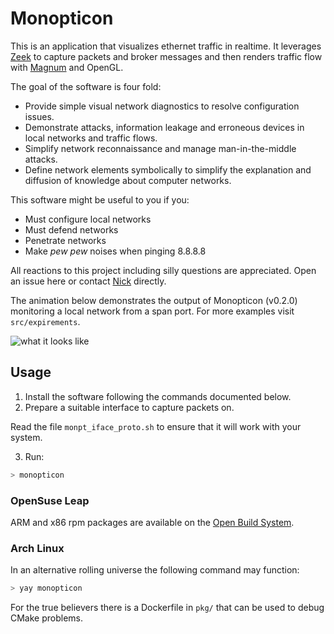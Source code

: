 Monopticon
==========

This is an application that visualizes ethernet traffic in realtime. It leverages [Zeek](https://www.zeek.org/) to capture packets and broker messages and then renders traffic flow with [Magnum](https://magnum.graphics/) and OpenGL.

The goal of the software is four fold:
- Provide simple visual network diagnostics to resolve configuration issues.
- Demonstrate attacks, information leakage and erroneous devices in local networks and traffic flows.
- Simplify network reconnaissance and manage man-in-the-middle attacks.
- Define network elements symbolically to simplify the explanation and diffusion of knowledge about computer networks.

This software might be useful to you if you:
- Must configure local networks
- Must defend networks
- Penetrate networks
- Make _pew pew_ noises when pinging 8.8.8.8


All reactions to this project including silly questions are appreciated. Open an issue here or contact [Nick](https://nskelsey.com) directly.


The animation below demonstrates the output of Monopticon (v0.2.0) monitoring a local network from a span port. For more examples visit `src/expirements`.

![what it looks like](https://nskelsey.com/res/span-traffic.gif)

## Usage

1) Install the software following the commands documented below.
2) Prepare a suitable interface to capture packets on.

Read the file `monpt_iface_proto.sh` to ensure that it will work with your system.

3) Run:

```zsh
> monopticon
```

### OpenSuse Leap

ARM and x86 rpm packages are available on the [Open Build System](https://software.opensuse.org/package/monopticon?search_term=monopticon).


### Arch Linux

In an alternative rolling universe the following command may function:

```zsh
> yay monopticon
```

For the true believers there is a Dockerfile in `pkg/` that can be used to debug CMake problems.
